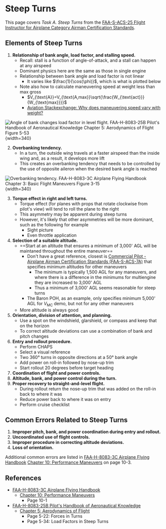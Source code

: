 # Steep Turns

This page covers *Task A. Steep Turns* from the [FAA-S-ACS-25 Flight Instructor for Airplane Category Airman Certification Standards](https://www.faa.gov/training_testing/testing/acs/cfi_airplane_acs_25.pdf).

## Elements of Steep Turns

1. **Relationship of bank angle, load factor, and stalling speed.**
    * Recall: stall is a function of angle-of-attack, and a stall can happen at any airspeed
    * Dominant physics here are the same as those in single engine
    * Relationship between bank angle and load factor is not linear
      * It varies like $\frac{1}{\cos(\phi)}$, which is what is plotted below
    * Note also how to calculate maneuvering speed at weight less than max gross
      * $V_{\text{A}}=V_{\text{A,max}}\sqrt{\frac{W_{\text{act}}}{W_{\text{max}}}}$
      * [Aviation Stackexchange: Why does maneuvering speed vary with weight?](https://aviation.stackexchange.com/questions/18912/why-does-maneuvering-speed-vary-with-weight)

![Angle of bank changes load factor in level flight. [FAA-H-8083-25B Pilot's Handbook of Aeronautical Knowledge](https://www.faa.gov/regulations_policies/handbooks_manuals/aviation/phak) [Chapter 5: Aerodynamics of Flight](https://www.faa.gov/sites/faa.gov/files/regulations_policies/handbooks_manuals/aviation/phak/07_phak_ch5.pdf) Figure 5-53](/img/phak/phak-figure-5-53-load-factor-vs-bank-angle.png){width=340}

2. **Overbanking tendency.**
    * In a turn, the outside wing travels at a faster airspeed than the inside wing and, as a result, it develops more lift
    * This creates an overbanking tendency that needs to be controlled by the use of opposite aileron when the desired bank angle is reached

![Overbanking tendency. [FAA-H-8083-3C Airplane Flying Handbook](https://www.faa.gov/regulations_policies/handbooks_manuals/aviation/airplane_handbook) [Chapter 3: Basic Flight Maneuvers](https://www.faa.gov/sites/faa.gov/files/regulations_policies/handbooks_manuals/aviation/airplane_handbook/04_afh_ch3.pdf) Figure 3-15](/img/afh/afh-figure-3-15-overbanking.jpg){width=340}

3. **Torque effect in right and left turns.**
    * Torque effect (for planes with props that rotate clockwise from pilot's view) will tend to roll the plane to the right
    * This asymmetry may be apparent during steep turns
    * However, it's likely that other asymmetries will be more dominant, such as the following for example
      * Sight picture
      * Even throttle application
4. **Selection of a suitable altitude.**
    * ==Start at an altitude that ensures a minimum of 3,000' AGL will be maintaned throughout the entire maneuver==
      * Don't have a great reference, closest is [Commercial Pilot - Airplane Airman Certification Standards (FAA-S-ACS-7A)](https://www.faa.gov/training_testing/testing/acs/media/commercial_airplane_acs_change_1.pdf) that specifies minimum altitudes for other maneuvers
        * The minimum is typically 1,500 AGL for any maneuvers, and where there is a difference in the minimums for multiengine they are increased to 3,000' AGL
        * Thus a minimum of 3,000' AGL seems reasonable for steep turns
      * The Baron POH, as an example, only specifies minimum 5,000' AGL for $V_{\text{MC}}$ demo, but not for any other maneuvers
    * More altitude is always good
5. **Orientation, division of attention, and planning.**
    * Use a spot on the windshield, glarshield, or compass and keep that on the horizon
    * To correct altitude deviations can use a combination of bank and pitch changes
6. **Entry and rollout procedure.**
    * Perform CHAPS
    * Select a visual reference
    * Two 360&#176; turns in opposite directions at a 50&#176; bank angle
    * Add power on roll-in followed by nose-up trim
    * Start rollout 20 degrees before target heading
7. **Coordination of flight and power controls.**
8. **Altitude, bank, and power control during the turn.**
9. **Proper recovery to straight-and-level flight.**
    * During rollout return the nose-up trim that was added on the roll-in back to where it was
    * Reduce power back to where it was on entry
    * Perform cruise checklist

## Common Errors Related to Steep Turns

1. **Improper pitch, bank, and power coordination during entry and rollout.**
2. **Uncoordinated use of flight controls.**
3. **Improper procedure in correcting altitude deviations.**
4. **Loss of orientation.**

Additional common errors are listed in [FAA-H-8083-3C Airplane Flying Handbook](https://www.faa.gov/regulations_policies/handbooks_manuals/aviation/airplane_handbook) [Chapter 10: Performance Maneuvers](https://www.faa.gov/sites/faa.gov/files/regulations_policies/handbooks_manuals/aviation/airplane_handbook/11_afh_ch10.pdf) on page 10-3.

## References

* [FAA-H-8083-3C Airplane Flying Handbook](https://www.faa.gov/regulations_policies/handbooks_manuals/aviation/airplane_handbook)
  * [Chapter 10: Performance Maneuvers](https://www.faa.gov/sites/faa.gov/files/regulations_policies/handbooks_manuals/aviation/airplane_handbook/11_afh_ch10.pdf)
    * Page 10-1
* [FAA-H-8083-25B Pilot's Handbook of Aeronautical Knowledge](https://www.faa.gov/regulations_policies/handbooks_manuals/aviation/phak)
  * [Chapter 5: Aerodynamics of Flight](https://www.faa.gov/sites/faa.gov/files/regulations_policies/handbooks_manuals/aviation/phak/07_phak_ch5.pdf)
    * Page 5-22: Forces in Turns
    * Page 5-34: Load Factors in Steep Turns
